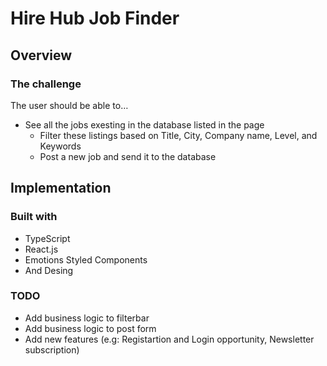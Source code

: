 # Hire Hub Job Finder

## Overview

### The challenge

The user should be able to…
  - See all the jobs exesting in the database listed in the page
	- Filter these listings based on Title, City, Company name, Level, and Keywords 
	- Post a new job and send it to the database

## Implementation

### Built with

- TypeScript
- React.js
- Emotions Styled Components
- And Desing

### TODO

- Add business logic to filterbar
- Add business logic to post form
- Add new features (e.g: Registartion and Login opportunity, Newsletter subscription)
